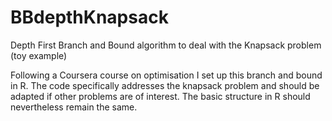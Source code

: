 BBdepthKnapsack
===============

Depth First Branch and Bound algorithm to deal with the Knapsack problem (toy example)

Following a Coursera course on optimisation I set up this branch and bound in R. The code specifically addresses the knapsack problem and should be adapted if other problems are of interest. The basic structure in R should nevertheless remain the same. 
